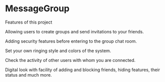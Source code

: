 # MessageGroup

Features of this project

Allowing users to create groups and send invitations to your friends.

Adding security features before entering to the group chat room.

Set your own ringing style and colors of the system.

Check the activity of other users with whom you are connected.

Digital look with facility of adding and blocking friends, hiding features, their status and much more.
